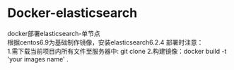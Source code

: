 # Docker-elasticsearch
docker部署elasticsearch-单节点  
根据centos6.9为基础制作镜像，安装elasticsearch6.2.4
部署时注意：  
1.需下载当前项目内所有文件至服务器中: git clone 
2.构建镜像：docker build -t 'your images name' . 
